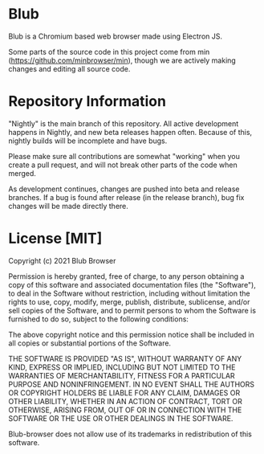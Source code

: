 # Blub
Blub is a Chromium based web browser made using Electron JS. 

Some parts of the source code in this project come from min (https://github.com/minbrowser/min), though we are actively making changes and editing all source code. 

# Repository Information 
"Nightly" is the main branch of this repository. All active development happens in Nightly, and new beta releases happen often. 
Because of this, nightly builds will be incomplete and have bugs. 

Please make sure all contributions are somewhat "working" when you create a pull request, and will not break other parts of the code when merged. 

As development continues, changes are pushed into beta and release branches. If a bug is found after release (in the release branch), bug fix changes will be made directly there. 

# License [MIT]
Copyright (c) 2021 Blub Browser

Permission is hereby granted, free of charge, to any person obtaining a copy
of this software and associated documentation files (the "Software"), to deal
in the Software without restriction, including without limitation the rights
to use, copy, modify, merge, publish, distribute, sublicense, and/or sell
copies of the Software, and to permit persons to whom the Software is
furnished to do so, subject to the following conditions:

The above copyright notice and this permission notice shall be included in all
copies or substantial portions of the Software.

THE SOFTWARE IS PROVIDED "AS IS", WITHOUT WARRANTY OF ANY KIND, EXPRESS OR
IMPLIED, INCLUDING BUT NOT LIMITED TO THE WARRANTIES OF MERCHANTABILITY,
FITNESS FOR A PARTICULAR PURPOSE AND NONINFRINGEMENT. IN NO EVENT SHALL THE
AUTHORS OR COPYRIGHT HOLDERS BE LIABLE FOR ANY CLAIM, DAMAGES OR OTHER
LIABILITY, WHETHER IN AN ACTION OF CONTRACT, TORT OR OTHERWISE, ARISING FROM,
OUT OF OR IN CONNECTION WITH THE SOFTWARE OR THE USE OR OTHER DEALINGS IN THE
SOFTWARE.

Blub-browser does not allow use of its trademarks in redistribution of this software. 
